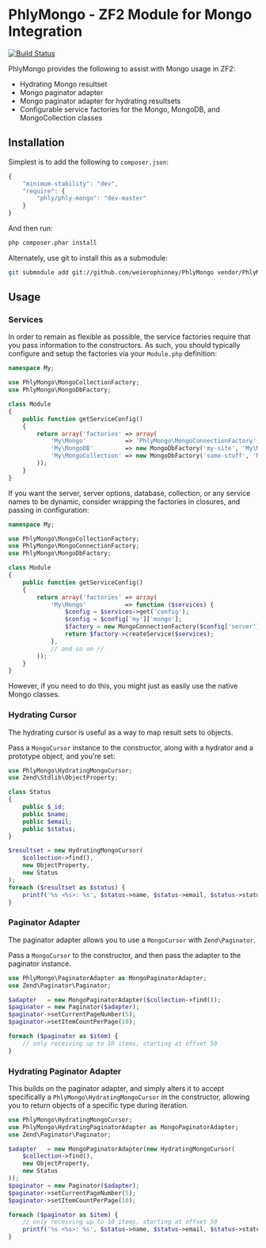 PhlyMongo - ZF2 Module for Mongo Integration
============================================

[![Build Status](https://secure.travis-ci.org/weierophinney/PhlyMongo.png?branch=master)](http://travis-ci.org/weierophinney/PhlyMongo)

PhlyMongo provides the following to assist with Mongo usage in ZF2:

- Hydrating Mongo resultset
- Mongo paginator adapter
- Mongo paginator adapter for hydrating resultsets
- Configurable service factories for the Mongo, MongoDB, and MongoCollection classes

Installation
------------

Simplest is to add the following to `composer.json`:

```javascript
{
    "minimum-stability": "dev",
    "require": {
        "phly/phly-mongo": "dev-master"
    }
}
```

And then run:

```bash
php composer.phar install
```

Alternately, use git to install this as a submodule:

```bash
git submodule add git://github.com/weierophinney/PhlyMongo vendor/PhlyMongo
```

Usage
-----

### Services

In order to remain as flexible as possible, the service factories require that
you pass information to the constructors. As such, you should typically 
configure and setup the factories via your `Module.php` definition:

```php
namespace My;

use PhlyMongo\MongoCollectionFactory;
use PhlyMongo\MongoDbFactory;

class Module
{
    public function getServiceConfig()
    {
        return array('factories' => array(
            'My\Mongo'           => 'PhlyMongo\MongoConnectionFactory',
            'My\MongoDB'         => new MongoDbFactory('my-site', 'My\Mongo'),
            'My\MongoCollection' => new MongoDbFactory('some-stuff', 'My\MongoDB'),
        ));
    }
}
```

If you want the server, server options, database, collection, or any service
names to be dynamic, consider wrapping the factories in closures, and passing
in configuration:

```php
namespace My;

use PhlyMongo\MongoCollectionFactory;
use PhlyMongo\MongoConnectionFactory;
use PhlyMongo\MongoDbFactory;

class Module
{
    public function getServiceConfig()
    {
        return array('factories' => array(
            'My\Mongo'           => function ($services) {
                $config = $services->get('config');
                $config = $config['my']['mongo'];
                $factory = new MongoConnectionFactory($config['server'], $config['server_options']);
                return $factory->createService($services);
            },
            // and so on //
        ));
    }
}
```

However, if you need to do this, you might just as easily use the native Mongo
classes.

### Hydrating Cursor

The hydrating cursor is useful as a way to map result sets to objects.

Pass a `MongoCursor` instance to the constructor, along with a hydrator and a
prototype object, and you're set:

```php
use PhlyMongo\HydratingMongoCursor;
use Zend\Stdlib\ObjectProperty;

class Status
{
    public $_id;
    public $name;
    public $email;
    public $status;
}

$resultset = new HydratingMongoCursor(
    $collection->find(),
    new ObjectProperty,
    new Status
);
foreach ($resultset as $status) {
    printf('%s <%s>: %s', $status->name, $status->email, $status->status);
}
```

### Paginator Adapter

The paginator adapter allows you to use a `MongoCursor` with `Zend\Paginator`.

Pass a `MongoCursor` to the constructor, and then pass the adapter to the
paginator instance.

```php
use PhlyMongo\PaginatorAdapter as MongoPaginatorAdapter;
use Zend\Paginator\Paginator;

$adapter   = new MongoPaginatorAdapter($collection->find());
$paginator = new Paginator($adapter);
$paginator->setCurrentPageNumber(5);
$paginator->setItemCountPerPage(10);

foreach ($paginator as $item) {
    // only receiving up to 10 items, starting at offset 50
}
```

### Hydrating Paginator Adapter

This builds on the paginator adapter, and simply alters it to accept
specifically a `PhlyMongo\HydratingMongoCursor` in the constructor, allowing
you to return objects of a specific type during iteration.

```php
use PhlyMongo\HydratingMongoCursor;
use PhlyMongo\HydratingPaginatorAdapter as MongoPaginatorAdapter;
use Zend\Paginator\Paginator;

$adapter   = new MongoPaginatorAdapter(new HydratingMongoCursor(
    $collection->find(),
    new ObjectProperty,
    new Status
));
$paginator = new Paginator($adapter);
$paginator->setCurrentPageNumber(5);
$paginator->setItemCountPerPage(10);

foreach ($paginator as $item) {
    // only receiving up to 10 items, starting at offset 50
    printf('%s <%s>: %s', $status->name, $status->email, $status->status);
}
```
